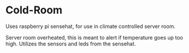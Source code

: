 # Cold-Room
Uses raspberry pi sensehat, for use in climate controlled server room.

Server room overheated, this is meant to alert if temperature goes up too high. 
Utilizes the sensors and leds from the sensehat. 
